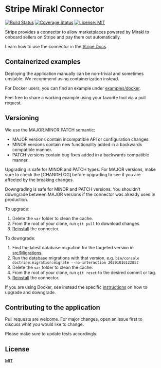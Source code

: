 Stripe Mirakl Connector
=======================

[![Build Status](https://github.com/stripe/stripe-mirakl-connector/workflows/build/badge.svg)](https://github.com/stripe/stripe-mirakl-connector/actions)
[![Coverage Status](https://coveralls.io/repos/github/stripe/stripe-mirakl-connector/badge.svg?branch=master)](https://coveralls.io/github/stripe/stripe-mirakl-connector?branch=master)
[![License: MIT](https://img.shields.io/badge/License-MIT-yellow.svg)](https://opensource.org/licenses/MIT)

Stripe provides a connector to allow marketplaces powered by Mirakl to onboard sellers on Stripe and pay them out automatically.

Learn how to use the connector in the [Stripe Docs](https://stripe.com/docs/plugins/mirakl).

## Containerized examples

Deploying the application manually can be non-trivial and sometimes unstable. We recommend using containerization instead.

For Docker users, you can find an example under [examples/docker](examples/docker).

Feel free to share a working example using your favorite tool via a pull request.

## Versioning

We use the MAJOR.MINOR.PATCH semantic:

- MAJOR versions contain incompatible API or configuration changes.
- MINOR versions contain new functionality added in a backwards compatible manner.
- PATCH versions contain bug fixes added in a backwards compatible manner.

Upgrading is safe for MINOR and PATCH types. For MAJOR versions, make sure to check the [CHANGELOG] before upgrading to see if you are affected by the breaking changes.

Downgrading is safe for MINOR and PATCH versions. You shouldn't downgrade between MAJOR versions if the connector was already used in production.

To upgrade:

1. Delete the `var` folder to clean the cache.
2. From the root of your clone, run `git pull` to download changes.
3. [Reinstall](https://stripe.com/docs/plugins/mirakl/install#manually) the connector.

To downgrade:

1. Find the latest database migration for the targeted version in [src/Migrations](src/Migrations).
2. Run the database migrations with that version, e.g. `bin/console doctrine:migration:migrate --no-interaction 20201016122853`
3. Delete the `var` folder to clean the cache.
4. From the root of your clone, run `git reset` to the desired commit or tag.
5. [Reinstall](https://stripe.com/docs/plugins/mirakl/install#manually) the connector.

If you are using Docker, see instead the specific [instructions](examples/docker#upgrade) on how to upgrade and downgrade.

## Contributing to the application

Pull requests are welcome. For major changes, open an issue first to discuss what you would like to change.

Please make sure to update tests accordingly.

## License

[MIT](LICENSE.md)
